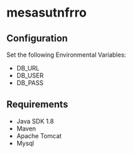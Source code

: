 # mesasutnfrro
## Configuration
Set the following Environmental Variables:

* DB_URL
* DB_USER
* DB_PASS

## Requirements
* Java SDK 1.8
* Maven
* Apache Tomcat
* Mysql
